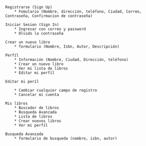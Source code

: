     Registrarse (Sign Up)
        * Fomulario (Nombre, dirección, teléfono, Ciudad, Correo, Contraseña, Confirmacion de contraseña)

    Iniciar Sesion (Sign In)
        * Ingresar con correo y password
        * Olvido la contraseña

    Crear un nuevo libro
        * formulario (Nombre, Isbn, Autor, Descripción)

    Perfíl
        * Información (Nombre, Ciudad, Dirección, teléfono)
        * Crear un nuevo libro
        * Ver mi lista de libros
        * Editar mi perfíl

    Editar mi períl

        * Cambiar cualquier campo de registro
        * Cancelar mi cuenta

    Mis libros
        * Buscador de libros
        * Busqueda Avanzada
        * Lista de libros
        * Crear nuevos libros
        * Ver mi perfíl

    Busqueda Avanzada
        * formulario de busqueda (nombre, isbn, autor)
